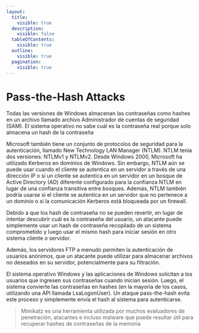 ```yaml
---
layout:
  title:
    visible: true
  description:
    visible: false
  tableOfContents:
    visible: true
  outline:
    visible: true
  pagination:
    visible: true
---
```


# Pass-the-Hash Attacks

Todas las versiones de Windows almacenan las contraseñas como hashes en un archivo llamado archivo Administrador de cuentas de seguridad (SAM). El sistema operativo no sabe cuál es la contraseña real porque solo almacena un hash de la contraseña

Microsoft también tiene un conjunto de protocolos de seguridad para la autenticación, llamado New Technology LAN Manager (NTLM). NTLM tenía dos versiones: NTLMv1 y NTLMv2. Desde Windows 2000, Microsoft ha utilizado Kerberos en dominios de Windows. Sin embargo, NTLM aún se puede usar cuando el cliente se autentica en un servidor a través de una dirección IP o si un cliente se autentica en un servidor en un bosque de Active Directory (AD) diferente configurado para la confianza NTLM en lugar de una confianza transitiva entre bosques. Además, NTLM también podría usarse si el cliente se autentica en un servidor que no pertenece a un dominio o si la comunicación Kerberos está bloqueada por un firewall.

Debido a que los hash de contraseña no se pueden revertir, en lugar de intentar descubrir cuál es la contraseña del usuario, un atacante puede simplemente usar un hash de contraseña recopilado de un sistema comprometido y luego usar el mismo hash para iniciar sesión en otro sistema cliente o servidor.&#x20;

Además, los servidores FTP a menudo permiten la autenticación de usuarios anónimos, que un atacante puede utilizar para almacenar archivos no deseados en su servidor, potencialmente para su filtración.

El sistema operativo Windows y las aplicaciones de Windows solicitan a los usuarios que ingresen sus contraseñas cuando inician sesión. Luego, el sistema convierte las contraseñas en hashes (en la mayoría de los casos, utilizando una API llamada LsaLogonUser). Un ataque pass-the-hash evita este proceso y simplemente envía el hash al sistema para autenticarse.

> Mimikatz es una herramienta utilizada por muchos evaluadores de penetración, atacantes e incluso malware que puede resultar útil para recuperar hashes de contraseñas de la memoria
